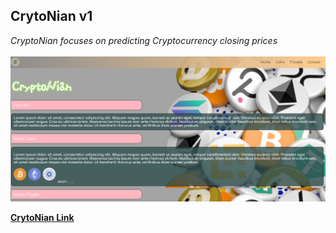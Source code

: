 ## CrytoNian v1

<i> CryptoNian focuses on predicting Cryptocurrency closing prices </i><br /><br />
<img src="display/cryptoNian.PNG" style="width: auto; height:auto;"/>

<b><a href="https://alikmon88.github.io/CryptoNian.github.io/"> CrytoNian Link </a></b>
